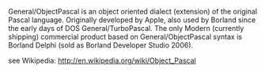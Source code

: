 General/ObjectPascal is an object oriented dialect (extension) of the original Pascal language. Originally developed by Apple, also used by Borland since the early days of DOS General/TurboPascal. The only Modern (currently shipping) commercial product based on General/ObjectPascal syntax is Borland Delphi (sold as Borland Developer Studio 2006).

see Wikipedia: http://en.wikipedia.org/wiki/Object_Pascal